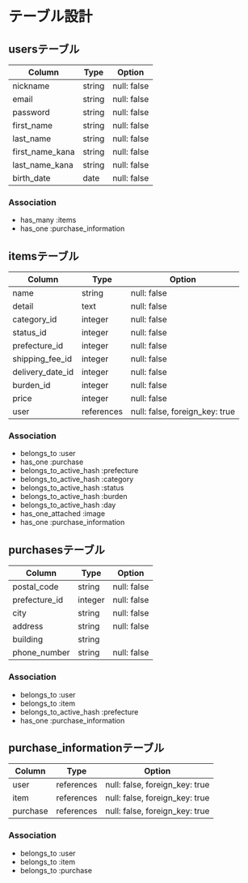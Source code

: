 # テーブル設計

## usersテーブル

|   Column        |   Type   |   Option    |
| --------------- | -------- | ----------- |
| nickname        | string   | null: false |
| email           | string   | null: false |
| password        | string   | null: false |
| first_name      | string   | null: false |
| last_name       | string   | null: false |
| first_name_kana | string   | null: false |
| last_name_kana  | string   | null: false |
| birth_date      | date     | null: false |

### Association

- has_many :items
- has_one :purchase_information

## itemsテーブル

|   Column        |   Type      |   Option                       |
| --------------- | ----------- | ------------------------------ |
| name            | string      | null: false                    |
| detail          | text        | null: false                    |
| category_id     | integer     | null: false                    |
| status_id       | integer     | null: false                    |
| prefecture_id   | integer     | null: false                    |
| shipping_fee_id | integer     | null: false                    |
| delivery_date_id| integer     | null: false                    |
| burden_id       | integer     | null: false                    |
| price           | integer     | null: false                    |
| user            | references  | null: false, foreign_key: true |

### Association

- belongs_to :user
- has_one :purchase
- belongs_to_active_hash :prefecture
- belongs_to_active_hash :category
- belongs_to_active_hash :status
- belongs_to_active_hash :burden
- belongs_to_active_hash :day
- has_one_attached :image
- has_one :purchase_information

## purchasesテーブル

|   Column        |   Type    |   Option                          |
| --------------- | --------- | --------------------------------- |
| postal_code     | string    | null: false                       |
| prefecture_id   | integer   | null: false                       |
| city            | string    | null: false                       |
| address         | string    | null: false                       |
| building        | string    |                                   |
| phone_number    | string    | null: false                       |

### Association
- belongs_to :user
- belongs_to :item
- belongs_to_active_hash :prefecture
- has_one :purchase_information

## purchase_informationテーブル
|   Column        |   Type    |   Option                          |
| --------------- | --------- | --------------------------------- |
| user            | references| null: false, foreign_key: true    |
| item            | references| null: false, foreign_key: true    |
| purchase        | references| null: false, foreign_key: true    |

### Association

- belongs_to :user
- belongs_to :item
- belongs_to :purchase